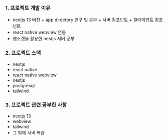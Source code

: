 ### 1. 프로젝트 개발 이유

- nextjs 13 버전 + app directory 연구 및 공부 + 서버 컴포넌트 + 클라이언트 컴포넌트
- react native webview 연동
- 웹소켓을 활용한 nestjs 서버 공부

### 2. 프로젝트 스택

- nextjs
- react native
- react native webview
- nestjs
- postgresql
- tailwind

### 3. 프로젝트 관련 공부한 사항

- nextjs 13
- webview
- tailwind
- 그 밖에 서버 복습
